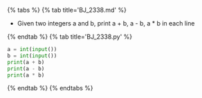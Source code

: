 {% tabs %}
{% tab title='BJ_2338.md' %}

* Given two integers a and b, print a + b, a - b, a * b in each line

{% endtab %}
{% tab title='BJ_2338.py' %}

```py
a = int(input())
b = int(input())
print(a + b)
print(a - b)
print(a * b)
```

{% endtab %}
{% endtabs %}